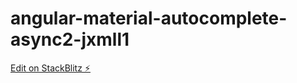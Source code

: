 # angular-material-autocomplete-async2-jxmll1

[Edit on StackBlitz ⚡️](https://stackblitz.com/edit/angular-material-autocomplete-async2-jxmll1)